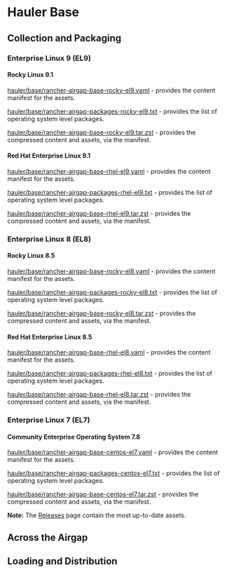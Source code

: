 # Hauler Base

## Collection and Packaging

### Enterprise Linux 9 (EL9)

#### Rocky Linux 9.1

[hauler/base/rancher-airgap-base-rocky-el9.yaml](https://rancher-airgap.s3.amazonaws.com/0.4.1/hauler/base/rancher-airgap-base-rocky-el9.yaml) - provides the content manifest for the assets.

[hauler/base/rancher-airgap-packages-rocky-el9.txt](https://rancher-airgap.s3.amazonaws.com/0.4.1/hauler/base/rancher-airgap-packages-rocky-el9.txt) - provides the list of operating system level packages.

[hauler/base/rancher-airgap-base-rocky-el9.tar.zst](https://rancher-airgap.s3.amazonaws.com/0.4.1/hauler/neuvector/base/rancher-airgap-base-rocky-el9.tar.zst) - provides the compressed content and assets, via the manifest.

#### Red Hat Enterprise Linux 9.1

[hauler/base/rancher-airgap-base-rhel-el9.yaml](https://rancher-airgap.s3.amazonaws.com/0.4.1/hauler/base/rancher-airgap-base-rhel-el9.yaml) - provides the content manifest for the assets.

[hauler/base/rancher-airgap-packages-rhel-el9.txt](https://rancher-airgap.s3.amazonaws.com/0.4.1/hauler/base/rancher-airgap-packages-rhel-el9.txt) - provides the list of operating system level packages.

[hauler/base/rancher-airgap-base-rhel-el9.tar.zst](https://rancher-airgap.s3.amazonaws.com/0.4.1/hauler/neuvector/base/rancher-airgap-base-rhel-el9.tar.zst) - provides the compressed content and assets, via the manifest.

### Enterprise Linux 8 (EL8)

#### Rocky Linux 8.5

[hauler/base/rancher-airgap-base-rocky-el8.yaml](https://rancher-airgap.s3.amazonaws.com/0.4.1/hauler/base/rancher-airgap-base-rocky-el8.yaml) - provides the content manifest for the assets.

[hauler/base/rancher-airgap-packages-rocky-el8.txt](https://rancher-airgap.s3.amazonaws.com/0.4.1/hauler/base/rancher-airgap-packages-rocky-el8.txt) - provides the list of operating system level packages.

[hauler/base/rancher-airgap-base-rocky-el8.tar.zst](https://rancher-airgap.s3.amazonaws.com/0.4.1/hauler/neuvector/base/rancher-airgap-base-rocky-el8.tar.zst) - provides the compressed content and assets, via the manifest.

#### Red Hat Enterprise Linux 8.5

[hauler/base/rancher-airgap-base-rhel-el8.yaml](https://rancher-airgap.s3.amazonaws.com/0.4.1/hauler/base/rancher-airgap-base-rhel-el8.yaml) - provides the content manifest for the assets.

[hauler/base/rancher-airgap-packages-rhel-el8.txt](https://rancher-airgap.s3.amazonaws.com/0.4.1/hauler/base/rancher-airgap-packages-rhel-el8.txt) - provides the list of operating system level packages.

[hauler/base/rancher-airgap-base-rhel-el8.tar.zst](https://rancher-airgap.s3.amazonaws.com/0.4.1/hauler/neuvector/base/rancher-airgap-base-rhel-el8.tar.zst) - provides the compressed content and assets, via the manifest.

### Enterprise Linux 7 (EL7)

#### Community Enterprise Operating System 7.8

[hauler/base/rancher-airgap-base-centos-el7.yaml](https://rancher-airgap.s3.amazonaws.com/0.4.1/hauler/base/rancher-airgap-base-centos-el7.yaml) - provides the content manifest for the assets.

[hauler/base/rancher-airgap-packages-centos-el7.txt](https://rancher-airgap.s3.amazonaws.com/0.4.1/hauler/base/rancher-airgap-packages-centos-el7.txt) - provides the list of operating system level packages.

[hauler/base/rancher-airgap-base-centos-el7.tar.zst](https://rancher-airgap.s3.amazonaws.com/0.4.1/hauler/neuvector/base/rancher-airgap-base-centos-el7.tar.zst) - provides the compressed content and assets, via the manifest.

**Note:** The [Releases](https://github.com/zackbradys/rancher-airgap/releases) page contain the most up-to-date assets.

## Across the Airgap

## Loading and Distribution